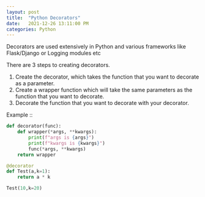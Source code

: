 ```yaml
---
layout: post
title:  "Python Decorators"
date:   2021-12-26 13:11:00 PM
categories: Python
---
```


Decorators are used extensively in Python and various frameworks like Flask/Django or Logging modules etc

There are 3 steps to creating decorators.

1) Create the decorator, which takes the function that you want to decorate as a parameter. 
2) Create a wrapper function which will take the same parameters as the function that you want to decorate.
3) Decorate the function that you want to decorate with your decorator.

Example ::

```python
def decorator(func):
    def wrapper(*args, **kwargs):
        print(f"args is {args}")
        print(f"kwargs is {kwargs}")
        func(*args, **kwargs)
    return wrapper

@decorator
def Test(a,k=1):
    return a * k

Test(10,k=20)  
```
